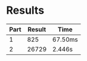# Results

| Part | Result | Time |
| --- | --- | --- |
| 1 | 825 | 67.50ms |
| 2 | 26729 | 2.446s |
